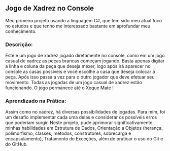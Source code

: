 ## Jogo de Xadrez no Console

Meu primeiro projeto usando a linguagem C#, que tem sido meu atual foco no estudos e que tenho me interessado bastante em aprofundar meu conhecimento.

### Descrição:

Este é um jogo de xadrez jogado diretamente no console, como em um jogo casual de xadrez as peças brancas começam jogando. Basta apenas digitar a linha e coluna da peça que deseja mexer, logo após irá aparecer no console as casas possíveis e você escolhe a casa que deseja colocar a peça. Após isso passa a vez para o outro jogador que deve efetuar seu movimento. Todas as jogadas de um jogo casual de xadrez estão funcionando. O jogo permanece até o Xeque Mate !

### Aprendizado na Prática:

Assim como no xadrez, há diversas possibilidades de jogadas. Para mim, foi um desafio implementar cada uma delas e considerar os possíveis erros que poderiam surgir. Neste projeto, pude aprimorar significativamente minhas habilidades em Estrutura de Dados, Orientação a Objetos (herança, polimorfismo, classes, métodos, construtores, sobrecarga e encapsulamento), Tratamento de Exceções, além de praticar o uso do Git e do GitHub.
